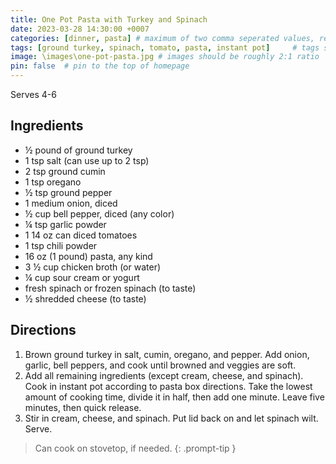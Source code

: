 ```yaml
---
title: One Pot Pasta with Turkey and Spinach
date: 2023-03-28 14:30:00 +0007 
categories: [dinner, pasta] # maximum of two comma seperated values, recipes are organized in folders based on the category
tags: [ground turkey, spinach, tomato, pasta, instant pot]     # tags should always be lowercase
image: \images\one-pot-pasta.jpg # images should be roughly 2:1 ratio
pin: false  # pin to the top of homepage
---
```


Serves 4-6

## Ingredients

* &frac12; pound of ground turkey
* 1 tsp salt (can use up to 2 tsp)
* 2 tsp ground cumin
* 1 tsp oregano
* &frac12; tsp ground pepper
* 1 medium onion, diced
* &frac12; cup bell pepper, diced (any color)
* &frac14; tsp garlic powder
* 1 14 oz can diced tomatoes
* 1 tsp chili powder
* 16 oz (1 pound) pasta, any kind
* 3 &frac12; cup chicken broth (or water)
* &frac14; cup sour cream or yogurt
* fresh spinach or frozen spinach (to taste)
* &frac12; shredded cheese (to taste)


## Directions

1. Brown ground turkey in salt, cumin, oregano, and pepper. Add onion, garlic, bell peppers, and cook until browned and veggies are soft.
2. Add all remaining ingredients (except cream, cheese, and spinach). Cook in instant pot according to pasta box directions. Take the lowest amount of cooking time, divide it in half, then add one minute. Leave five minutes, then quick release.
3. Stir in cream, cheese, and spinach. Put lid back on and let spinach wilt. Serve.


> Can cook on stovetop, if needed.
{: .prompt-tip }


